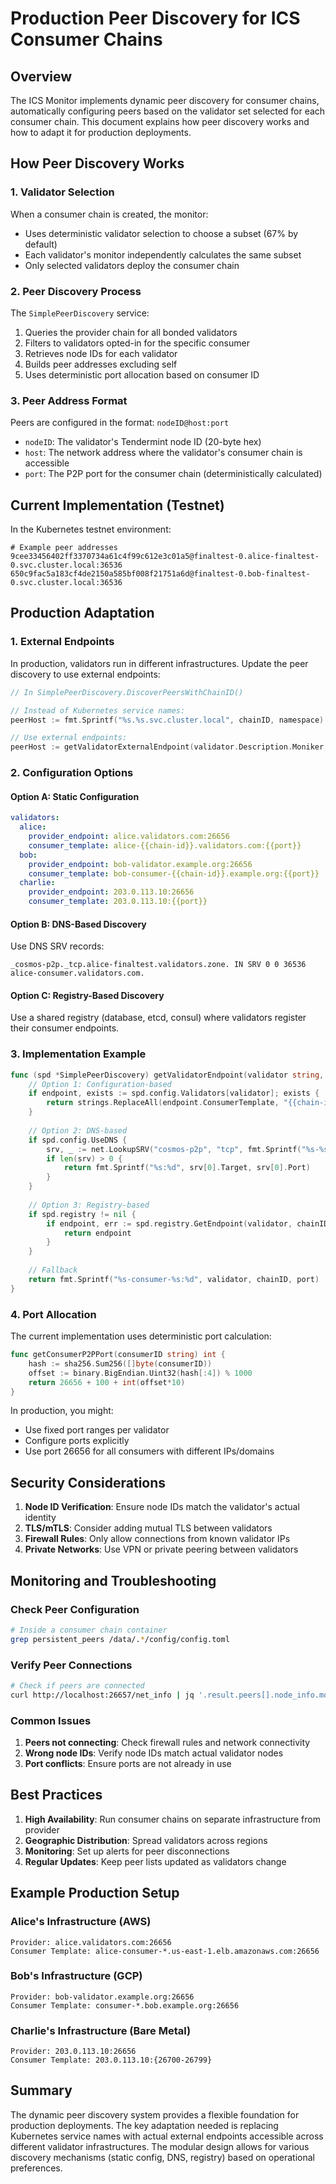 # Production Peer Discovery for ICS Consumer Chains

## Overview

The ICS Monitor implements dynamic peer discovery for consumer chains, automatically configuring peers based on the validator set selected for each consumer chain. This document explains how peer discovery works and how to adapt it for production deployments.

## How Peer Discovery Works

### 1. Validator Selection
When a consumer chain is created, the monitor:
- Uses deterministic validator selection to choose a subset (67% by default)
- Each validator's monitor independently calculates the same subset
- Only selected validators deploy the consumer chain

### 2. Peer Discovery Process
The `SimplePeerDiscovery` service:
1. Queries the provider chain for all bonded validators
2. Filters to validators opted-in for the specific consumer
3. Retrieves node IDs for each validator
4. Builds peer addresses excluding self
5. Uses deterministic port allocation based on consumer ID

### 3. Peer Address Format
Peers are configured in the format: `nodeID@host:port`
- `nodeID`: The validator's Tendermint node ID (20-byte hex)
- `host`: The network address where the validator's consumer chain is accessible
- `port`: The P2P port for the consumer chain (deterministically calculated)

## Current Implementation (Testnet)

In the Kubernetes testnet environment:
```
# Example peer addresses
9cee33456402ff3370734a61c4f99c612e3c01a5@finaltest-0.alice-finaltest-0.svc.cluster.local:36536
650c9fac5a183cf4de2150a585bf008f21751a6d@finaltest-0.bob-finaltest-0.svc.cluster.local:36536
```

## Production Adaptation

### 1. External Endpoints
In production, validators run in different infrastructures. Update the peer discovery to use external endpoints:

```go
// In SimplePeerDiscovery.DiscoverPeersWithChainID()

// Instead of Kubernetes service names:
peerHost := fmt.Sprintf("%s.%s.svc.cluster.local", chainID, namespace)

// Use external endpoints:
peerHost := getValidatorExternalEndpoint(validator.Description.Moniker, chainID)
```

### 2. Configuration Options

#### Option A: Static Configuration
```yaml
validators:
  alice:
    provider_endpoint: alice.validators.com:26656
    consumer_template: alice-{{chain-id}}.validators.com:{{port}}
  bob:
    provider_endpoint: bob-validator.example.org:26656
    consumer_template: bob-consumer-{{chain-id}}.example.org:{{port}}
  charlie:
    provider_endpoint: 203.0.113.10:26656
    consumer_template: 203.0.113.10:{{port}}
```

#### Option B: DNS-Based Discovery
Use DNS SRV records:
```
_cosmos-p2p._tcp.alice-finaltest.validators.zone. IN SRV 0 0 36536 alice-consumer.validators.com.
```

#### Option C: Registry-Based Discovery
Use a shared registry (database, etcd, consul) where validators register their consumer endpoints.

### 3. Implementation Example

```go
func (spd *SimplePeerDiscovery) getValidatorEndpoint(validator string, chainID string, port int) string {
    // Option 1: Configuration-based
    if endpoint, exists := spd.config.Validators[validator]; exists {
        return strings.ReplaceAll(endpoint.ConsumerTemplate, "{{chain-id}}", chainID)
    }
    
    // Option 2: DNS-based
    if spd.config.UseDNS {
        srv, _ := net.LookupSRV("cosmos-p2p", "tcp", fmt.Sprintf("%s-%s.%s", validator, chainID, spd.config.DNSZone))
        if len(srv) > 0 {
            return fmt.Sprintf("%s:%d", srv[0].Target, srv[0].Port)
        }
    }
    
    // Option 3: Registry-based
    if spd.registry != nil {
        if endpoint, err := spd.registry.GetEndpoint(validator, chainID); err == nil {
            return endpoint
        }
    }
    
    // Fallback
    return fmt.Sprintf("%s-consumer-%s:%d", validator, chainID, port)
}
```

### 4. Port Allocation
The current implementation uses deterministic port calculation:
```go
func getConsumerP2PPort(consumerID string) int {
    hash := sha256.Sum256([]byte(consumerID))
    offset := binary.BigEndian.Uint32(hash[:4]) % 1000
    return 26656 + 100 + int(offset*10)
}
```

In production, you might:
- Use fixed port ranges per validator
- Configure ports explicitly
- Use port 26656 for all consumers with different IPs/domains

## Security Considerations

1. **Node ID Verification**: Ensure node IDs match the validator's actual identity
2. **TLS/mTLS**: Consider adding mutual TLS between validators
3. **Firewall Rules**: Only allow connections from known validator IPs
4. **Private Networks**: Use VPN or private peering between validators

## Monitoring and Troubleshooting

### Check Peer Configuration
```bash
# Inside a consumer chain container
grep persistent_peers /data/.*/config/config.toml
```

### Verify Peer Connections
```bash
# Check if peers are connected
curl http://localhost:26657/net_info | jq '.result.peers[].node_info.moniker'
```

### Common Issues
1. **Peers not connecting**: Check firewall rules and network connectivity
2. **Wrong node IDs**: Verify node IDs match actual validator nodes
3. **Port conflicts**: Ensure ports are not already in use

## Best Practices

1. **High Availability**: Run consumer chains on separate infrastructure from provider
2. **Geographic Distribution**: Spread validators across regions
3. **Monitoring**: Set up alerts for peer disconnections
4. **Regular Updates**: Keep peer lists updated as validators change

## Example Production Setup

### Alice's Infrastructure (AWS)
```
Provider: alice.validators.com:26656
Consumer Template: alice-consumer-*.us-east-1.elb.amazonaws.com:26656
```

### Bob's Infrastructure (GCP)
```
Provider: bob-validator.example.org:26656  
Consumer Template: consumer-*.bob.example.org:26656
```

### Charlie's Infrastructure (Bare Metal)
```
Provider: 203.0.113.10:26656
Consumer Template: 203.0.113.10:{26700-26799}
```

## Summary

The dynamic peer discovery system provides a flexible foundation for production deployments. The key adaptation needed is replacing Kubernetes service names with actual external endpoints accessible across different validator infrastructures. The modular design allows for various discovery mechanisms (static config, DNS, registry) based on operational preferences.
